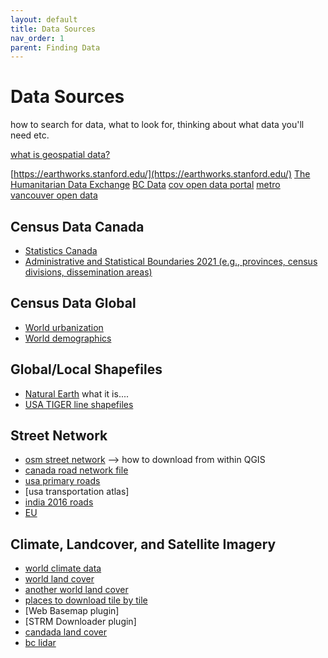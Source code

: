 ```yaml
---
layout: default
title: Data Sources
nav_order: 1
parent: Finding Data
---
```

# Data Sources
how to search for data, what to look for, thinking about what data you'll need etc. 

[what is geospatial data?](https://ubc-library-rc.github.io/gis-intro-qgis/content/geospatial-data.html)


[https://earthworks.stanford.edu/](https://earthworks.stanford.edu/)
[The Humanitarian Data Exchange](https://data.humdata.org/dataset)
[BC Data](https://catalogue.data.gov.bc.ca/)
[cov open data portal](https://opendata.vancouver.ca/pages/home/)
[metro vancouver open data](https://open-data-portal-metrovancouver.hub.arcgis.com/)

## Census Data Canada
- [Statistics Canada]()
- [Administrative and Statistical Boundaries 2021 (e.g., provinces, census divisions, dissemination areas)](https://www12.statcan.gc.ca/census-recensement/2021/geo/sip-pis/boundary-limites/index2021-eng.cfm?year=21)

## Census Data Global
- [World urbanization](https://population.un.org/wup/DataQuery/)
- [World demographics](https://population.un.org/dataportal/home?df=d7cac223-d504-404f-807a-03d475ad6c63)

## Global/Local Shapefiles
- [Natural Earth](https://www.naturalearthdata.com/downloads/) what it is....
- [USA TIGER line shapefiles](https://www.census.gov/geographies/mapping-files/time-series/geo/tiger-line-file.html)


## Street Network
- [osm street network]() --> how to download from within QGIS
- [canada road network file](https://www12.statcan.gc.ca/census-recensement/2021/geo/sip-pis/rnf-frr/index2021-eng.cfm?year=21)
- [usa primary roads](https://catalog.data.gov/dataset/tiger-line-shapefile-2019-nation-u-s-primary-roads-national-shapefile)
- [usa transportation atlas]
- [india 2016 roads](https://geodata.mit.edu/catalog/stanford-qf525mn4696)
- [EU](https://data.europa.eu/data/datasets/major-road-network?locale=en)

## Climate, Landcover, and Satellite Imagery
- [world climate data](https://www.worldclim.org/)
- [world land cover](https://data.apps.fao.org/catalog/iso/8cf69f76-1be0-4339-a0b0-18a93c7f4760)
- [another world land cover](https://viewer.esa-worldcover.org/worldcover/)
- [places to download tile by tile](https://gisgeography.com/free-satellite-imagery-data-list/)
- [Web Basemap plugin]
- [STRM Downloader plugin]
- [candada land cover](https://natural-resources.canada.ca/maps-tools-publications/satellite-imagery-air-photos/application-development/land-cover/21755)
- [bc lidar](https://lidar.gov.bc.ca/pages/download-discovery)